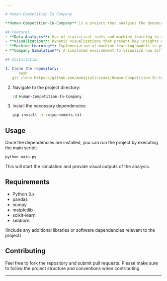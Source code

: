 ```yaml
---

# Human Competition In Company

**Human-Competition-In-Company** is a project that analyzes the dynamics of human competition in a company setting. The project aims to explore various factors that influence competition among employees and how these factors impact company performance and productivity.

## Features
- **Data Analysis**: Use of statistical tools and machine learning to analyze the impact of competition on employee behavior and company success.
- **Visualization**: Dynamic visualizations that present key insights about competition patterns, employee performance, and company growth.
- **Machine Learning**: Implementation of machine learning models to predict and analyze competitive behaviors and their outcomes.
- **Company Simulation**: A simulated environment to visualize how different competitive scenarios could affect the company.

## Installation

1. Clone the repository:
   ```bash
   git clone https://github.com/mahajialirezaei/Human-Competition-In-Company.git
   ```

2. Navigate to the project directory:
   ```bash
   cd Human-Competition-In-Company
   ```

3. Install the necessary dependencies:
   ```bash
   pip install -r requirements.txt
   ```

## Usage

Once the dependencies are installed, you can run the project by executing the main script:

```bash
python main.py
```

This will start the simulation and provide visual outputs of the analysis.

## Requirements
- Python 3.x
- pandas
- numpy
- matplotlib
- scikit-learn
- seaborn

(Include any additional libraries or software dependencies relevant to the project)

## Contributing

Feel free to fork the repository and submit pull requests. Please make sure to follow the project structure and conventions when contributing.

---
```


